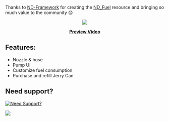 
Thanks to [ND-Framework](https://github.com/ND-Framework) for creating the [ND_Fuel](https://github.com/ND-Framework/ND_Fuel) resource and bringing so much value to the community 😊

<p align="center">
  <img src="https://user-images.githubusercontent.com/86536434/193705940-4a974196-6135-4950-b068-9f4de8e9d2f5.png" />
</p>
<p align='center'><b><a href="https://youtu.be/3YGlEahLZKY">Preview Video</a></b>

## Features:
* Nozzle & hose
* Pump UI
* Customize fuel consumption
* Purchase and refill Jerry Can

## Need support?
[![Need Support?](https://user-images.githubusercontent.com/86536434/147299047-73691b78-2690-4786-b58b-27d24e48a0d2.png)](https://discord.gg/Z9Mxu72zZ6)

<a href="https://youtu.be/3YGlEahLZKY"><img src="https://forum.cfx.re/uploads/default/original/4X/d/5/b/d5baf97a1adb1bcd992d457ad36a37c739de7d7c.jpeg" /></a>
